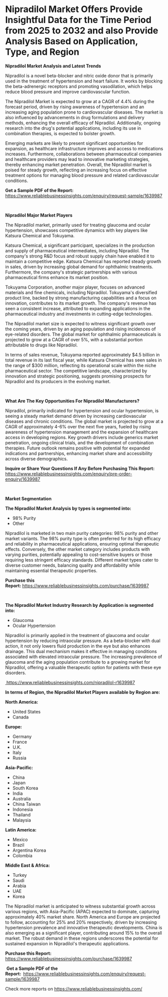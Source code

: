 <p><h1>Nipradilol Market Offers Provide Insightful Data for the Time Period from 2025 to 2032 and also Provide Analysis Based on Application, Type, and Region</h1></p><p><strong>Nipradilol Market Analysis and Latest Trends</strong></p>
<p><p>Nipradilol is a novel beta-blocker and nitric oxide donor that is primarily used in the treatment of hypertension and heart failure. It works by blocking the beta-adrenergic receptors and promoting vasodilation, which helps reduce blood pressure and improve cardiovascular function. </p><p>The Nipradilol Market is expected to grow at a CAGR of 4.4% during the forecast period, driven by rising awareness of hypertension and an increasing aging population prone to cardiovascular diseases. The market is also influenced by advancements in drug formulations and delivery methods, enhancing the overall efficacy of Nipradilol. Additionally, ongoing research into the drug's potential applications, including its use in combination therapies, is expected to bolster growth.</p><p>Emerging markets are likely to present significant opportunities for expansion, as healthcare infrastructure improves and access to medications increases. Furthermore, collaborations between pharmaceutical companies and healthcare providers may lead to innovative marketing strategies, thereby enhancing market penetration. Overall, the Nipradilol market is poised for steady growth, reflecting an increasing focus on effective treatment options for managing blood pressure and related cardiovascular conditions.</p></p>
<p><strong>Get a Sample PDF of the Report:&nbsp;</strong> <a href="https://www.reliablebusinessinsights.com/enquiry/request-sample/1639987?utm_campaign=2242&utm_medium=2&utm_source=Github&utm_content=ia&utm_term=02042025&utm_id=nipradilol">https://www.reliablebusinessinsights.com/enquiry/request-sample/1639987</a></p>
<p>&nbsp;</p>
<p><strong>Nipradilol Major Market Players</strong></p>
<p><p>The Nipradilol market, primarily used for treating glaucoma and ocular hypertension, showcases competitive dynamics with key players like Katsura Chemical and Tokuyama. </p><p>Katsura Chemical, a significant participant, specializes in the production and supply of pharmaceutical intermediates, including Nipradilol. The company's strong R&D focus and robust supply chain have enabled it to maintain a competitive edge. Katsura Chemical has reported steady growth in sales, driven by increasing global demand for ophthalmic treatments. Furthermore, the company's strategic partnerships with various pharmaceutical firms enhance its market position.</p><p>Tokuyama Corporation, another major player, focuses on advanced materials and fine chemicals, including Nipradilol. Tokuyama's diversified product line, backed by strong manufacturing capabilities and a focus on innovation, contributes to its market growth. The company's revenue has seen a consistent increase, attributed to expanding applications in the pharmaceutical industry and investments in cutting-edge technologies.</p><p>The Nipradilol market size is expected to witness significant growth over the coming years, driven by an aging population and rising incidences of eye-related disorders. The global market for ophthalmic pharmaceuticals is projected to grow at a CAGR of over 5%, with a substantial portion attributable to drugs like Nipradilol.</p><p>In terms of sales revenue, Tokuyama reported approximately $4.5 billion in total revenue in its last fiscal year, while Katsura Chemical has seen sales in the range of $300 million, reflecting its operational scale within the niche pharmaceutical sector. The competitive landscape, characterized by innovation and strategic positioning, suggests promising prospects for Nipradilol and its producers in the evolving market.</p></p>
<p>&nbsp;</p>
<p><strong>What Are The Key Opportunities For Nipradilol Manufacturers?</strong></p>
<p><p>Nipradilol, primarily indicated for hypertension and ocular hypertension, is seeing a steady market demand driven by increasing cardiovascular diseases and chronic conditions. The global market is projected to grow at a CAGR of approximately 4-6% over the next five years, fueled by rising awareness of hypertension management and the expansion of healthcare access in developing regions. Key growth drivers include generics market penetration, ongoing clinical trials, and the development of combination therapies. Future outlook remains positive with potential for expanded indications and partnerships, enhancing market share and accessibility across diverse demographics.</p></p>
<p><strong>Inquire or Share Your Questions If Any Before Purchasing This Report:</strong> <a href="https://www.reliablebusinessinsights.com/enquiry/pre-order-enquiry/1639987?utm_campaign=2242&utm_medium=2&utm_source=Github&utm_content=ia&utm_term=02042025&utm_id=nipradilol">https://www.reliablebusinessinsights.com/enquiry/pre-order-enquiry/1639987</a></p>
<p>&nbsp;</p>
<p><strong>Market Segmentation</strong></p>
<p><strong>The Nipradilol Market Analysis by types is segmented into:</strong></p>
<p><ul><li>98% Purity</li><li>Other</li></ul></p>
<p><p>Nipradilol is marketed in two main purity categories: 98% purity and other market variants. The 98% purity type is often preferred for its high efficacy and reliability in pharmaceutical applications, ensuring optimal therapeutic effects. Conversely, the other market category includes products with varying purities, potentially appealing to cost-sensitive buyers or those requiring less stringent efficacy standards. Different market types cater to diverse customer needs, balancing quality and affordability while maintaining essential therapeutic properties.</p></p>
<p><strong>Purchase this Report:&nbsp;</strong><a href="https://www.reliablebusinessinsights.com/purchase/1639987?utm_campaign=2242&utm_medium=2&utm_source=Github&utm_content=ia&utm_term=02042025&utm_id=nipradilol">https://www.reliablebusinessinsights.com/purchase/1639987</a></p>
<p>&nbsp;</p>
<p><strong>The Nipradilol Market Industry Research by Application is segmented into:</strong></p>
<p><ul><li>Glaucoma</li><li>Ocular Hypertension</li></ul></p>
<p><p>Nipradilol is primarily applied in the treatment of glaucoma and ocular hypertension by reducing intraocular pressure. As a beta-blocker with dual action, it not only lowers fluid production in the eye but also enhances drainage. This dual mechanism makes it effective in managing conditions associated with elevated intraocular pressure. The increasing prevalence of glaucoma and the aging population contribute to a growing market for Nipradilol, offering a valuable therapeutic option for patients with these eye disorders.</p></p>
<p><a href="https://www.reliablebusinessinsights.com/nipradilol-r1639987?utm_campaign=2242&utm_medium=2&utm_source=Github&utm_content=ia&utm_term=02042025&utm_id=nipradilol">&nbsp;https://www.reliablebusinessinsights.com/nipradilol-r1639987</a></p>
<p><strong>In terms of Region, the Nipradilol Market Players available by Region are:</strong></p>
<p>
    <p> <strong> North America: </strong>
        <ul>
            <li>United States</li>
            <li>Canada</li>
        </ul>
        </p> 
    <p> <strong> Europe: </strong>
        <ul>
            <li>Germany</li>
            <li>France</li>
            <li>U.K.</li>
            <li>Italy</li>
            <li>Russia</li>
        </ul>
        </p> 
    <p> <strong> Asia-Pacific: </strong>
        <ul>
            <li>China</li>
            <li>Japan</li>
            <li>South Korea</li>
            <li>India</li>
            <li>Australia</li>
            <li>China Taiwan</li>
            <li>Indonesia</li>
            <li>Thailand</li>
            <li>Malaysia</li>
        </ul>
        </p> 
    <p> <strong> Latin America: </strong>
        <ul>
            <li>Mexico</li>
            <li>Brazil</li>
            <li>Argentina Korea</li>
            <li>Colombia</li>
        </ul>
        </p> 
    <p> <strong> Middle East & Africa: </strong>
        <ul>
            <li>Turkey</li>
            <li>Saudi</li>
            <li>Arabia</li>
            <li>UAE</li>
            <li>Korea</li>
        </ul>
    </p>
    </p>
<p><p>The Nipradilol market is anticipated to witness substantial growth across various regions, with Asia-Pacific (APAC) expected to dominate, capturing approximately 40% market share. North America and Europe are projected to follow, accounting for 25% and 20% respectively, driven by increasing hypertension prevalence and innovative therapeutic developments. China is also emerging as a significant player, contributing around 15% to the overall market. The robust demand in these regions underscores the potential for sustained expansion in Nipradilol's therapeutic applications.</p></p>
<p><strong>Purchase this Report: </strong><a href="https://www.reliablebusinessinsights.com/purchase/1639987?utm_campaign=2242&utm_medium=2&utm_source=Github&utm_content=ia&utm_term=02042025&utm_id=nipradilol">https://www.reliablebusinessinsights.com/purchase/1639987</a></p>
<p>&nbsp;<strong>Get a Sample PDF of the Report:&nbsp;&nbsp;</strong><a href="https://www.reliablebusinessinsights.com/enquiry/request-sample/1639987?utm_campaign=2242&utm_medium=2&utm_source=Github&utm_content=ia&utm_term=02042025&utm_id=nipradilol">https://www.reliablebusinessinsights.com/enquiry/request-sample/1639987</a></p>
<p><strong></strong></p>
<p>Check more reports on <a href="https://www.reliablebusinessinsights.com/?utm_campaign=2242&utm_medium=2&utm_source=Github&utm_content=ia&utm_term=02042025&utm_id=nipradilol">https://www.reliablebusinessinsights.com/</a></p>